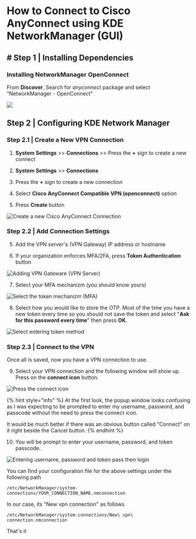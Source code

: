 # How to Connect to Cisco AnyConnect using KDE NetworkManager \(GUI\)

## \# Step 1 \| Installing Dependencies

### Installing NetworkManager OpenConnect

From **Discover**, Search for _anyconnect_ package and select "NetworkManager - OpenConnect"

![](../../.gitbook/assets/2021-04-25_22-42.png)

## Step 2 \| Configuring KDE Network Manager

### Step 2.1 \| Create a New VPN Connection

1. **System Settings** &gt;&gt; **Connections** &gt;&gt; Press the **+** sign to create a new connect

1. **System Settings** &gt;&gt; **Connections**
2. Press the **+** sign to create a new connection
3. Select **Cisco AnyConnect Compatible VPN \(openconnect\)** option
4. Press **Create** button 

![Create a new Cisco AnyConnect Connection](../../.gitbook/assets/2021-04-25_20-48.png)

### Step 2.2 \| Add Connection Settings

5. Add the VPN server's \(VPN Gateway\) IP address or hostname

6. If your organization enforces MFA/2FA, press **Token Authentication** button

![Adding VPN Gateware \(VPN Server\)](../../.gitbook/assets/2021-04-25_21-01.png)

7. Select your MFA mechanizm \(you should know yours\)

![Select the token mechanizm \(MFA\) ](../../.gitbook/assets/2021-04-25_21-03.png)

8. Select how you would like to store the OTP. Most of the time you have a new token every time so you should not save the token and select "**Ask for this password every time**" then press **OK**.

![Select entering token method](../../.gitbook/assets/2021-04-25_21-05.png)

### Step 2.3 \| Connect to the VPN

Once all is saved, now you have a VPN connection to use.

9. Select your VPN connection and the following window will show up. Press on the **connect icon** button.

![Press the connect icon](../../.gitbook/assets/2021-04-25_22-36.png)

{% hint style="info" %}
At the first look, the popup window looks confusing as I was expecting to be prompted to enter my username, password, and passcode without the need to press the connect icon.

It would be much better if there was an obvious button called "Connect" on it right beside the Cancel button.
{% endhint %}

10. You will be prompt to enter your username, password, and token passcode.

![Entering username, password and token pass then login](../../.gitbook/assets/2021-04-25_22-40.png)

You can find your configuration file for the above settings under the following path

```text
/etc/NetworkManager/system-connections/YOUR_CONNECTION_NAME.nmconnection
```

In our case, its "New vpn connection" as follows

```text
/etc/NetworkManager/system-connections/New\ vpn\ connection.nmconnection
```



That's it




